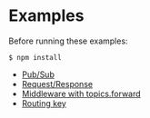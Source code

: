 # Examples

Before running these examples:

```
$ npm install
```

- [Pub/Sub](pubsub)
- [Request/Response](reqres)
- [Middleware with topics.forward](middleware)
- [Routing key](routingKey)
